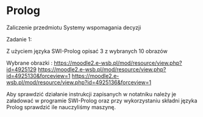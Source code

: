 # Prolog
Zaliczenie przedmiotu Systemy wspomagania decyzji


Zadanie 1:

Z użyciem języka SWI-Prolog opisać 3 z wybranych 10 obrazów

Wybrane obrazki :
https://moodle2.e-wsb.pl/mod/resource/view.php?id=4925129
https://moodle2.e-wsb.pl/mod/resource/view.php?id=4925130&forceview=1
https://moodle2.e-wsb.pl/mod/resource/view.php?id=4925136&forceview=1

Aby sprawdzić działanie instrukcji zapisanych w notatniku należy je załadować w programie SWI-Prolog oraz przy wykorzystaniu składni języka Prolog sprawdzić ile nauczyliśmy maszynę.
